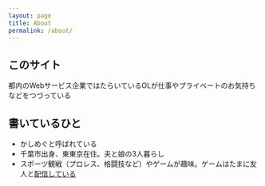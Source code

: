 ```yaml
---
layout: page
title: About
permalink: /about/
---
```


## このサイト

都内のWebサービス企業ではたらいているOLが仕事やプライベートのお気持ちなどをつづっている

## 書いているひと

* かしめぐと呼ばれている
* 千葉市出身、東東京在住。夫と娘の3人暮らし
* スポーツ観戦（プロレス、格闘技など）やゲームが趣味。ゲームはたまに友人と[配信している](https://www.youtube.com/channel/UCSFikMBTI6jyk4KxQy9o3TA)
